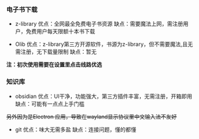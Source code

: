 ### 电子书下载

- z-library
优点：全网最全免费电子书资源
缺点：需要魔法上网，需注册用户，免费用户每天限额十本书下载

- Olib
优点：z-library第三方开源软件，书源为z-library，但不需要魔法,且无需注册，无下载量限制
缺点：暂无

**注：初次使用需要在设置里点击线路优选**
### 知识库

- obsidian
优点：UI干净，功能强大，第三方插件丰富，无需注册，开箱即用
缺点：可能有一点点上手门槛

~~另外因为是Electron 应用，导致在wayland显示协议里中文输入法不友好~~

- git
优点：味大无需多盐
缺点：连接问题，懂的都懂

